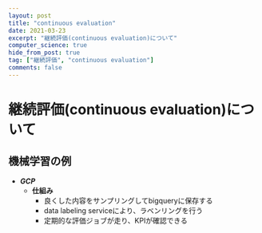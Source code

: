 ```yaml
---
layout: post
title: "continuous evaluation"
date: 2021-03-23
excerpt: "継続評価(continuous evaluation)について"
computer_science: true
hide_from_post: true
tag: ["継続評価", "continuous evaluation"]
comments: false
---
```


# 継続評価(continuous evaluation)について

## 機械学習の例
 - ***GCP***
   - **仕組み**
	 - 良くした内容をサンプリングしてbigqueryに保存する
	 - data labeling serviceにより、ラベンリングを行う
	 - 定期的な評価ジョブが走り、KPIが確認できる

